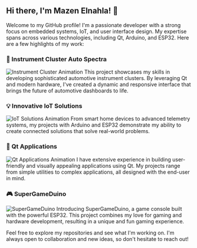 ## Hi there, I'm Mazen Elnahla! 👋

Welcome to my GitHub profile! I'm a passionate developer with a strong focus on embedded systems, IoT, and user interface design. My expertise spans across various technologies, including Qt, Arduino, and ESP32. Here are a few highlights of my work:

### 🚗 Instrument Cluster Auto Spectra
![Instrument Cluster Animation](https://raw.githubusercontent.com/yourusername/yourrepository/main/instrument_cluster_animation.svg)
This project showcases my skills in developing sophisticated automotive instrument clusters. By leveraging Qt and modern hardware, I've created a dynamic and responsive interface that brings the future of automotive dashboards to life.

### 💡 Innovative IoT Solutions
![IoT Solutions Animation](https://raw.githubusercontent.com/yourusername/yourrepository/main/iot_solutions_animation.svg)
From smart home devices to advanced telemetry systems, my projects with Arduino and ESP32 demonstrate my ability to create connected solutions that solve real-world problems.

### 🎨 Qt Applications
![Qt Applications Animation](https://raw.githubusercontent.com/yourusername/yourrepository/main/qt_applications_animation.svg)
I have extensive experience in building user-friendly and visually appealing applications using Qt. My projects range from simple utilities to complex applications, all designed with the end-user in mind.

### 🎮 SuperGameDuino
![SuperGameDuino]((https://github.com/mazenelnahla/SuperGameduino))
Introducing SuperGameDuino, a game console built with the powerful ESP32. This project combines my love for gaming and hardware development, resulting in a unique and fun gaming experience.

Feel free to explore my repositories and see what I'm working on. I'm always open to collaboration and new ideas, so don't hesitate to reach out!
